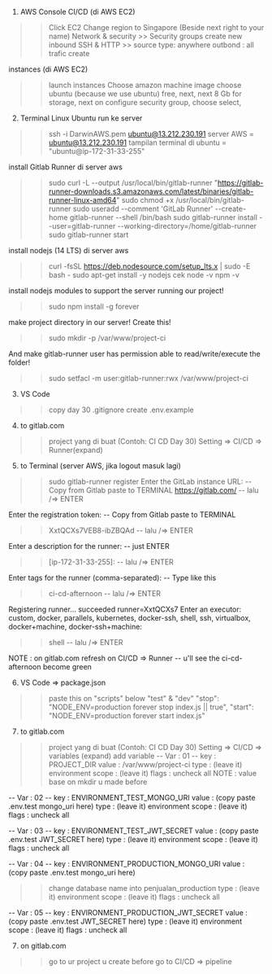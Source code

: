 1. AWS Console
CI/CD (di AWS EC2)
>> Click EC2
>> Change region to Singapore (Beside next right to your name)
>> Network & security >> Security groups 
>> create new
>> inbound SSH & HTTP >> source type: anywhere
>> outbond : all trafic 
>> create

instances (di AWS EC2)
>> launch instances
>> Choose amazon machine image
>> choose ubuntu (because we use ubuntu)
>> free, next, next
>> 8 Gb for storage, next
>> on configure security group, choose select,

2. Terminal Linux Ubuntu
run ke server
>> ssh -i DarwinAWS.pem ubuntu@13.212.230.191
server AWS = ubuntu@13.212.230.191
tampilan terminal di ubuntu = "ubuntu@ip-172-31-33-255"

install Gitlab Runner di server aws 
>> sudo curl -L --output /usr/local/bin/gitlab-runner "https://gitlab-runner-downloads.s3.amazonaws.com/latest/binaries/gitlab-runner-linux-amd64"
>> sudo chmod +x /usr/local/bin/gitlab-runner
>> sudo useradd --comment 'GitLab Runner' --create-home gitlab-runner --shell /bin/bash
>> sudo gitlab-runner install --user=gitlab-runner --working-directory=/home/gitlab-runner
>> sudo gitlab-runner start

install nodejs (14 LTS) di server aws
>> curl -fsSL https://deb.nodesource.com/setup_lts.x | sudo -E bash -
>> sudo apt-get install -y nodejs
cek 
>> node -v
>> npm -v

install nodejs modules to support the server running our project!
>> sudo npm install -g forever

make project directory in our server! Create this!
>> sudo mkdir -p /var/www/project-ci

And make gitlab-runner user has permission able to read/write/execute the folder!
>> sudo setfacl -m user:gitlab-runner:rwx /var/www/project-ci

3. VS Code
>> copy day 30
>> .gitignore
>> create .env.example

4. to gitlab.com
>> project yang di buat (Contoh: CI CD Day 30)
>> Setting => CI/CD => Runner(expand)

5. to Terminal (server AWS, jika logout masuk lagi)
>> sudo gitlab-runner register
Enter the GitLab instance URL:
-- Copy from Gitlab paste to TERMINAL
>> https://gitlab.com/
-- lalu /=> ENTER

Enter the registration token:
-- Copy from Gitlab paste to TERMINAL
>> XxtQCXs7VEB8-ibZBQAd
-- lalu /=> ENTER

Enter a description for the runner:
-- just ENTER
>> [ip-172-31-33-255]: 
-- lalu /=> ENTER

Enter tags for the runner (comma-separated):
-- Type like this
>> ci-cd-afternoon
-- lalu /=> ENTER

Registering runner... succeeded                     runner=XxtQCXs7
Enter an executor: custom, docker, parallels, kubernetes, docker-ssh, shell, ssh, virtualbox, docker+machine, docker-ssh+machine:
>> shell
-- lalu /=> ENTER

NOTE : on gitlab.com refresh on CI/CD => Runner
-- u'll see the ci-cd-afternoon become green

6. VS Code => package.json
>> paste this on "scripts"
below "test" & "dev"
"stop": "NODE_ENV=production forever stop index.js || true",
"start": "NODE_ENV=production forever start index.js"

7. to gitlab.com
>> project yang di buat (Contoh: CI CD Day 30)
>> Setting => CI/CD => variables (expand)
>> add variable
-- Var : 01 --
key : PROJECT_DIR
value : /var/www/project-ci
type : (leave it)
environment scope : (leave it)
flags : uncheck all
>> NOTE : value base on mkdir u made before

-- Var : 02 --
key : ENVIRONMENT_TEST_MONGO_URI
value : (copy paste .env.test mongo_uri here)
type : (leave it)
environment scope : (leave it)
flags : uncheck all

-- Var : 03 --
key : ENVIRONMENT_TEST_JWT_SECRET
value : (copy paste .env.test JWT_SECRET here)
type : (leave it)
environment scope : (leave it)
flags : uncheck all

-- Var : 04 --
key : ENVIRONMENT_PRODUCTION_MONGO_URI
value : (copy paste .env.test mongo_uri here)
>> change database name into penjualan_production
type : (leave it)
environment scope : (leave it)
flags : uncheck all

-- Var : 05 --
key : ENVIRONMENT_PRODUCTION_JWT_SECRET
value : (copy paste .env.test JWT_SECRET here)
type : (leave it)
environment scope : (leave it)
flags : uncheck all

7. on gitlab.com
>> go to ur project u create before
>> go to CI/CD => pipeline
